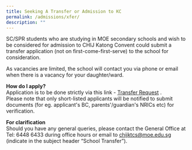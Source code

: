 ```yaml
---
title: Seeking A Transfer or Admission to KC
permalink: /admissions/xfer/
description: ""
---
```

SC/SPR students who are studying in MOE secondary schools and wish to be considered for admission to CHIJ Katong Convent could submit a transfer application (not on first-come-first-serve) to the school for consideration.

As vacancies are limited, the school will contact you via phone or email when there is a vacancy for your daughter/ward.


**How do I apply?**<br>
Application is to be done strictly via this link - [Transfer Request](https://go.gov.sg/transferrequest-202) . <br>
Please note that only short-listed applicants will be notified to submit documents (for eg. applicant's BC, parents'/guardian's NRICs etc) for verification.


**For clarification**<br>
Should you have any general queries, please contact the General Office at Tel: 6448 6433 during office hours or email to [chijktcs@moe.edu.sg](mailto:chijktcs@moe.edu.sg) (indicate in the subject header “School Transfer”).
